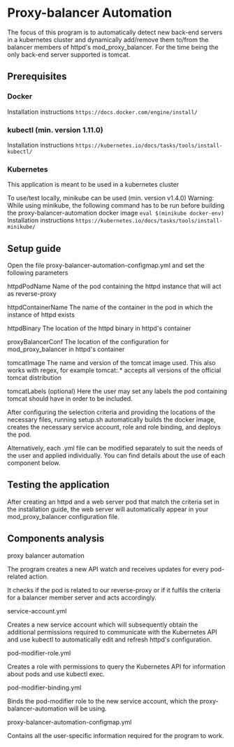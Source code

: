 # Proxy-balancer Automation

The focus of this program is to automatically detect new back-end servers in a kubernetes cluster and dynamically add/remove them to/from the balancer members of httpd's mod_proxy_balancer.
For the time being the only back-end server supported is tomcat.

## Prerequisites

### Docker

Installation instructions
`https://docs.docker.com/engine/install/`

### kubectl (min. version 1.11.0)

Installation instructions
`https://kubernetes.io/docs/tasks/tools/install-kubectl/`

### Kubernetes

This application is meant to be used in a kubernetes cluster

To use/test locally, minikube can be used (min. version v1.4.0)
Warning: While using minikube, the following command has to be run before building the proxy-balancer-automation docker image
`eval $(minikube docker-env)`
Installation instructions
`https://kubernetes.io/docs/tasks/tools/install-minikube/`

## Setup guide

Open the file proxy-balancer-automation-configmap.yml and set the following parameters

httpdPodName
Name of the pod containing the httpd instance that will act as reverse-proxy

httpdContainerName
The name of the container in the pod in which the instance of httpd exists

httpdBinary
The location of the httpd binary in httpd's container

proxyBalancerConf
The location of the configuration for mod_proxy_balancer in httpd's container

tomcatImage
The name and version of the tomcat image used. This also works with regex, for example tomcat:.\* accepts all versions of the official tomcat distribution

tomcatLabels (optional)
Here the user may set any labels the pod containing tomcat should have in order to be included.

After configuring the selection criteria and providing the locations of the necessary files, running setup.sh automatically builds the docker image, creates the necessary service account, role and role binding, and deploys the pod.

Alternatively, each .yml file can be modified separately to suit the needs of the user and applied individually. You can find details about the use of each component below.

## Testing the application

After creating an httpd and a web server pod that match the criteria set in the installation guide, the web server will automatically appear in your mod_proxy_balancer configuration file.

## Components analysis

proxy balancer automation

The program creates a new API watch and receives updates for every pod-related action.

It checks if the pod is related to our reverse-proxy or if it fulfils the criteria for a balancer member server and acts accordingly.

service-account.yml

Creates a new service account which will subsequently obtain the additional permissions required to communicate with the Kubernetes API and use kubectl to automatically edit and refresh httpd's configuration.

pod-modifier-role.yml

Creates a role with permissions to query the Kubernetes API for information about pods and use kubectl exec.

pod-modifier-binding.yml

Binds the pod-modifier role to the new service account, which the proxy-balancer-automation will be using.

proxy-balancer-automation-configmap.yml

Contains all the user-specific information required for the program to work.
